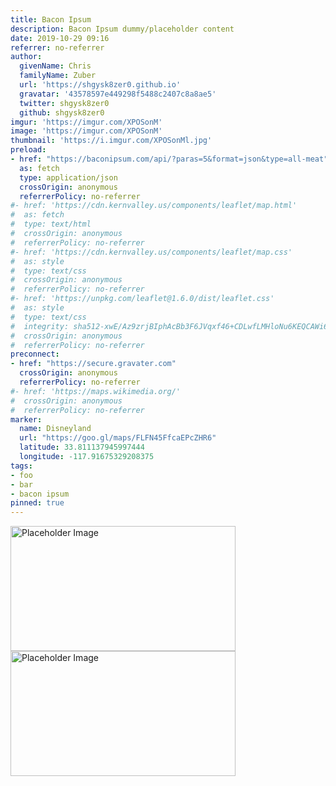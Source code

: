 ```yaml
---
title: Bacon Ipsum
description: Bacon Ipsum dummy/placeholder content
date: 2019-10-29 09:16
referrer: no-referrer
author:
  givenName: Chris
  familyName: Zuber
  url: 'https://shgysk8zer0.github.io'
  gravatar: '43578597e449298f5488c2407c8a8ae5'
  twitter: shgysk8zer0
  github: shgysk8zer0
imgur: 'https://imgur.com/XPOSonM'
image: 'https://imgur.com/XPOSonM'
thumbnail: 'https://i.imgur.com/XPOSonMl.jpg'
preload:
- href: "https://baconipsum.com/api/?paras=5&format=json&type=all-meat"
  as: fetch
  type: application/json
  crossOrigin: anonymous
  referrerPolicy: no-referrer
#- href: 'https://cdn.kernvalley.us/components/leaflet/map.html'
#  as: fetch
#  type: text/html
#  crossOrigin: anonymous
#  referrerPolicy: no-referrer
#- href: 'https://cdn.kernvalley.us/components/leaflet/map.css'
#  as: style
#  type: text/css
#  crossOrigin: anonymous
#  referrerPolicy: no-referrer
#- href: 'https://unpkg.com/leaflet@1.6.0/dist/leaflet.css'
#  as: style
#  type: text/css
#  integrity: sha512-xwE/Az9zrjBIphAcBb3F6JVqxf46+CDLwfLMHloNu6KEQCAWi6HcDUbeOfBIptF7tcCzusKFjFw2yuvEpDL9wQ==
#  crossOrigin: anonymous
#  referrerPolicy: no-referrer
preconnect:
- href: "https://secure.gravater.com"
  crossOrigin: anonymous
  referrerPolicy: no-referrer
#- href: 'https://maps.wikimedia.org/'
#  crossOrigin: anonymous
#  referrerPolicy: no-referrer
marker:
  name: Disneyland
  url: "https://goo.gl/maps/FLFN45FfcaEPcZHR6"
  latitude: 33.811137945997444
  longitude: -117.91675329208375
tags:
- foo
- bar
- bacon ipsum
pinned: true
---
```

<slide-show controls="">
  <img slot="slide" src="https://via.placeholder.com/360x200/343434.png" width="360" height="200" alt="Placeholder Image" referrerpolicy="no-referrer" />
  <img slot="slide" src="https://via.placeholder.com/360x200/F06ABC.png" width="360" height="200" alt="Placeholder Image" referrerpolicy="no-referrer" />
</slide-show>
<bacon-ipsum></bacon-ipsum>
